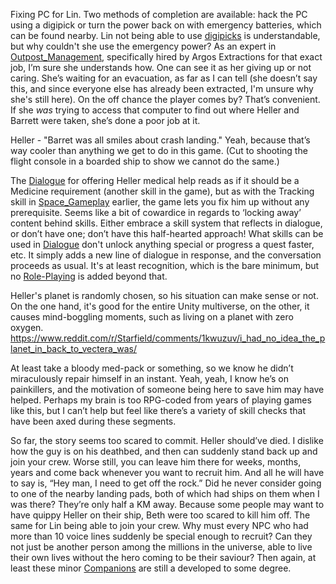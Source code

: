 Fixing PC for Lin. Two methods of completion are available: hack the PC using a digipick or turn the power back on with emergency batteries, which can be found nearby. 
Lin not being able to use [digipicks](../Gameplay_Systems/Lockpicking.md) is understandable, but why couldn't she use the emergency power? As an expert in [Outpost_Management](../Gameplay_Systems/Outpost_Management.md), specifically hired by Argos Extractions for that exact job, I’m sure she understands how. 
One can see it as her giving up or not caring. She’s waiting for an evacuation, as far as I can tell (she doesn’t say this, and since everyone else has already been extracted, I'm unsure why she's still here). On the off chance the player comes by? That’s convenient. 
If she *was* trying to access that computer to find out where Heller and Barrett were taken, she’s done a poor job at it.

Heller - "Barret was all smiles about crash landing."
Yeah, because that’s way cooler than anything we get to do in this game. (Cut to shooting the flight console in a boarded ship to show we cannot do the same.)

The [Dialogue](Writing/Dialogue.md) for offering Heller medical help reads as if it should be a Medicine requirement (another skill in the game), but as with the Tracking skill in [Space_Gameplay](../Gameplay_Systems/Space_Gameplay.md) earlier, the game lets you fix him up without any prerequisite. 
Seems like a bit of cowardice in regards to ‘locking away’ content behind skills. Either embrace a skill system that reflects in dialogue, or don’t have one; don’t have this half-hearted approach! What skills can be used in [Dialogue](Writing/Dialogue.md) don't unlock anything special or progress a quest faster, etc. It simply adds a new line of dialogue in response, and the conversation proceeds as usual. It's at least recognition, which is the bare minimum, but no [Role-Playing](../Gameplay_Systems/Role-Playing.md) is added beyond that.

Heller's planet is randomly chosen, so his situation can make sense or not. On the one hand, it's good for the entire Unity multiverse, on the other, it causes mind-boggling moments, such as living on a planet with zero oxygen.
https://www.reddit.com/r/Starfield/comments/1kwuzuv/i_had_no_idea_the_planet_in_back_to_vectera_was/

At least take a bloody med-pack or something, so we know he didn’t miraculously repair himself in an instant. Yeah, yeah, I know he’s on painkillers, and the motivation of someone being here to save him may have helped. Perhaps my brain is too RPG-coded from years of playing games like this, but I can’t help but feel like there’s a variety of skill checks that have been axed during these segments.

So far, the story seems too scared to commit. Heller should’ve died. I dislike how the guy is on his deathbed, and then can suddenly stand back up and join your crew. Worse still, you can leave him there for weeks, months, years and come back whenever you want to recruit him. And all he will have to say is, “Hey man, I need to get off the rock.” Did he never consider going to one of the nearby landing pads, both of which had ships on them when I was there? They’re only half a KM away. 
	Because some people may want to have quippy Heller on their ship, Beth were too scared to kill him off. The same for Lin being able to join your crew. Why must every NPC who had more than 10 voice lines suddenly be special enough to recruit? Can they not just be another person among the millions in the universe, able to live their own lives without the hero coming to be their saviour?
		Then again, at least these minor [Companions](../Gameplay_Systems/Companions.md) are still a developed to some degree.

